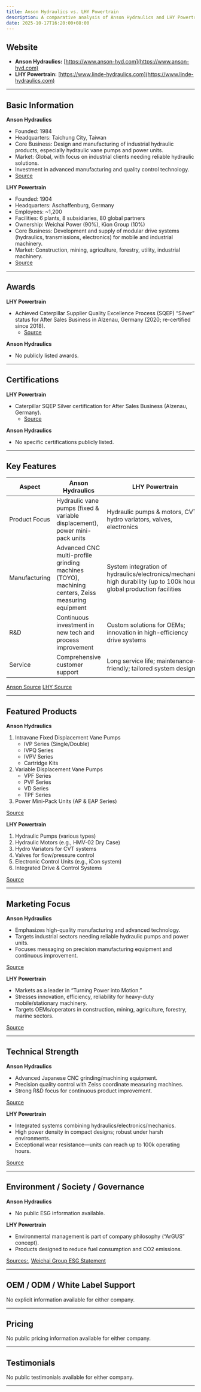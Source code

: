 ```yaml
---
title: Anson Hydraulics vs. LHY Powertrain
description: A comparative analysis of Anson Hydraulics and LHY Powertrain in the hydraulic systems manufacturing sector.
date: 2025-10-17T16:20:00+08:00
---
```


## Website
- **Anson Hydraulics:** [https://www.anson-hyd.com](https://www.anson-hyd.com)
- **LHY Powertrain:** [https://www.linde-hydraulics.com](https://www.linde-hydraulics.com)

---

## Basic Information

**Anson Hydraulics**
- Founded: 1984
- Headquarters: Taichung City, Taiwan
- Core Business: Design and manufacturing of industrial hydraulic products, especially hydraulic vane pumps and power units.
- Market: Global, with focus on industrial clients needing reliable hydraulic solutions.
- Investment in advanced manufacturing and quality control technology.
- [Source](https://www.anson-hyd.com)

**LHY Powertrain**
- Founded: 1904
- Headquarters: Aschaffenburg, Germany
- Employees: ~1,200
- Facilities: 6 plants, 8 subsidiaries, 80 global partners
- Ownership: Weichai Power (90%), Kion Group (10%)
- Core Business: Development and supply of modular drive systems (hydraulics, transmissions, electronics) for mobile and industrial machinery.
- Market: Construction, mining, agriculture, forestry, utility, industrial machinery.
- [Source](https://www.linde-hydraulics.com/us/company/)

---

## Awards

**LHY Powertrain**
- Achieved Caterpillar Supplier Quality Excellence Process (SQEP) “Silver” status for After Sales Business in Alzenau, Germany (2020; re-certified since 2018).
  - [Source](https://www.linde-hydraulics.com/neuigkeit/successful-sqep-re-certification-by-caterpillar/)

**Anson Hydraulics**
- No publicly listed awards.

---

## Certifications

**LHY Powertrain**
- Caterpillar SQEP Silver certification for After Sales Business (Alzenau, Germany).
  - [Source](https://www.linde-hydraulics.com/neuigkeit/successful-sqep-re-certification-by-caterpillar/)

**Anson Hydraulics**
- No specific certifications publicly listed.

---

## Key Features

| Aspect                | Anson Hydraulics                                                                                       | LHY Powertrain                                                                                                           |
|-----------------------|--------------------------------------------------------------------------------------------------------|--------------------------------------------------------------------------------------------------------------------------|
| Product Focus         | Hydraulic vane pumps (fixed & variable displacement), power mini-pack units                            | Hydraulic pumps & motors, CVT hydro variators, valves, electronics                                                       |
| Manufacturing         | Advanced CNC multi-profile grinding machines (TOYO), machining centers, Zeiss measuring equipment      | System integration of hydraulics/electronics/mechanics; high durability (up to 100k hours); global production facilities |
| R&D                   | Continuous investment in new tech and process improvement                                              | Custom solutions for OEMs; innovation in high-efficiency drive systems                                                   |
| Service               | Comprehensive customer support                                                                         | Long service life; maintenance-friendly; tailored system design                                                          |

[Anson Source](https://www.anson-hyd.com)
[LHY Source](https://www.linde-hydraulics.com)

---

## Featured Products

**Anson Hydraulics**
1. Intravane Fixed Displacement Vane Pumps
   - IVP Series (Single/Double)
   - IVPQ Series
   - IVPV Series
   - Cartridge Kits
2. Variable Displacement Vane Pumps
   - VPF Series
   - PVF Series
   - VD Series
   - TPF Series
3. Power Mini-Pack Units (AP & EAP Series)

[Source](https://www.anson-hyd.com)

**LHY Powertrain**
1. Hydraulic Pumps (various types)
2. Hydraulic Motors (e.g., HMV-02 Dry Case)
3. Hydro Variators for CVT systems
4. Valves for flow/pressure control
5. Electronic Control Units (e.g., iCon system)
6. Integrated Drive & Control Systems

[Source](https://www.linde-hydraulics.com/)

---

## Marketing Focus

**Anson Hydraulics**
- Emphasizes high-quality manufacturing and advanced technology.
- Targets industrial sectors needing reliable hydraulic pumps and power units.
- Focuses messaging on precision manufacturing equipment and continuous improvement.

[Source](https://www.anson-hyd.com)

**LHY Powertrain**
- Markets as a leader in “Turning Power into Motion.”
- Stresses innovation, efficiency, reliability for heavy-duty mobile/stationary machinery.
- Targets OEMs/operators in construction, mining, agriculture, forestry, marine sectors.

[Source](https://www.linde-hydraulics.com)

---

## Technical Strength

**Anson Hydraulics**
- Advanced Japanese CNC grinding/machining equipment.
- Precision quality control with Zeiss coordinate measuring machines.
- Strong R&D focus for continuous product improvement.

[Source](https://www.anson-hyd.com)

**LHY Powertrain**
- Integrated systems combining hydraulics/electronics/mechanics.
- High power density in compact designs; robust under harsh environments.
- Exceptional wear resistance—units can reach up to 100k operating hours.

[Source](https://www.linde-hydraulics.com/)

---

## Environment / Society / Governance

**Anson Hydraulics**
- No public ESG information available.

**LHY Powertrain**
- Environmental management is part of company philosophy (“ArGUS” concept).
- Products designed to reduce fuel consumption and CO2 emissions.

[Sources:](https://www.linde-hydraulics.com/en/main_page/company_1/qualityenvironment/qualityenvironment_1.html), [Weichai Group ESG Statement](https://en.weichai.com/sy_94/sy_common/cyqy/202207/t20220721_87365.htm)

---

## OEM / ODM / White Label Support

No explicit information available for either company.

---

## Pricing

No public pricing information available for either company.

---

## Testimonials

No public testimonials available for either company.

---